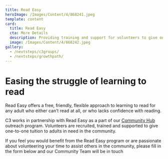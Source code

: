 ```yaml
---
title: Read Easy
heroImage: /Images/Content/4/868241.jpeg
template: content
card:
  title: Read Easy
  cta: More Details
  description: Providing training and support for volunteers to give one-to-one tuition to adults who struggle with reading
  image: /Images/Content/4/868242.jpeg
gallery:
  - /nextsteps/c3groups/
  - /nextsteps/growthpath/
---
```


# Easing the struggle of learning to read

Read Easy offers a free, friendly, flexible approach to learning to read for any adult who either can’t read at all, or who lacks confidence with reading.

C3 works in partnership with Read Easy as a part of our [Community Hub](/outreach/lookcambridge/communityhub/) outreach program. Volunteers are recruited, trained and supported to give one-to-one tuition to adults in need in the community.

If you feel you would benefit from the Read Easy program or are passionate about volunteering your time to assist others in the community, please fill in the form below and our Community Team will be in touch
